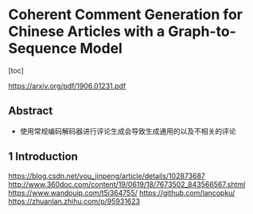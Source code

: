 # Coherent Comment Generation for Chinese Articles with a Graph-to-Sequence Model
[toc]

https://arxiv.org/pdf/1906.01231.pdf

## Abstract
- 使用常规编码解码器进行评论生成会导致生成通用的以及不相关的评论

## 1 Introduction
https://blog.csdn.net/you_jinpeng/article/details/102873687
http://www.360doc.com/content/19/0619/18/7673502_843566567.shtml
https://www.wandouip.com/t5i364755/
https://github.com/lancopku/
https://zhuanlan.zhihu.com/p/95931623

